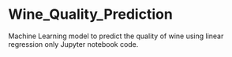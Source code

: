 # Wine_Quality_Prediction

Machine Learning model to predict the
quality of wine using linear regression
only Jupyter notebook code.
